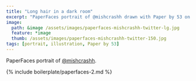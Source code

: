 ```yaml
---
title: "Long hair in a dark room"
excerpt: "PaperFaces portrait of @mishcrashh drawn with Paper by 53 on an iPad."
image: 
  path: &image /assets/images/paperfaces-mishcrashh-twitter-lg.jpg 
  feature: *image
  thumb: /assets/images/paperfaces-mishcrashh-twitter-150.jpg
tags: [portrait, illustration, Paper by 53]
---
```


PaperFaces portrait of [@mishcrashh](http://twitter.com/mishcrashh).

{% include boilerplate/paperfaces-2.md %}